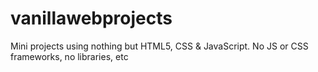 # vanillawebprojects
Mini projects using nothing but HTML5, CSS &amp; JavaScript. No JS or CSS frameworks, no libraries, etc 
